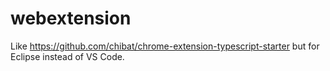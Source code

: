 # webextension

Like https://github.com/chibat/chrome-extension-typescript-starter but for Eclipse instead of VS Code.
